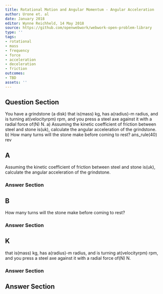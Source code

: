 ```yaml
---
title: Rotational Motion and Angular Momentum - Angular Acceleration
author: Urone et. al
date: January 2018
editor: Wynne Reichheld, 14 May 2018
source: https://github.com/openwebwork/webwork-open-problem-library
type: ''
tags:
- rotational
- mass
- frequency
- force
- acceleration
- deceleration
- friction
outcomes:
- TBD
assets: ''
---
```


## Question Section 

You have a grindstone (a disk) that is(mass) kg, has a(radius)-m radius, and is turning at(velocityrpm) rpm, and you press a steel axe against it with a radial force of(N) N. 
a) Assuming the kinetic coefficient of friction between steel and stone is(uk), calculate the angular acceleration of the grindstone. 
b) How many turns will the stone make before coming to rest?
ans_rule(40) rev
## A
Assuming the kinetic coefficient of friction between steel and stone is(uk), calculate the angular acceleration of the grindstone. 
### Answer Section
## B
How many turns will the stone make before coming to rest?
### Answer Section
## K
that is(mass) kg, has a(radius)-m radius, and is turning at(velocityrpm) rpm, and you press a steel axe against it with a radial force of(N) N. 
### Answer Section


## Answer Section

